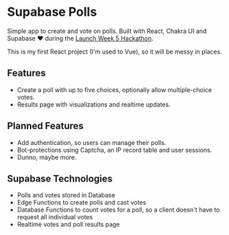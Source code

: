 # Supabase Polls

Simple app to create and vote on polls.
Built with React, Chakra UI and Supabase ❤️ during the [Launch Week 5 Hackathon](https://supabase.com/blog/launch-week-5-hackathon).

This is my first React project (I'm used to Vue), so it will be messy in places.

## Features

* Create a poll with up to five choices, optionally allow multiple-choice votes.
* Results page with visualizations and realtime updates.

## Planned Features

* Add authentication, so users can manage their polls.
* Bot-protections using Captcha, an IP record table and user sessions.
* Dunno, maybe more.

## Supabase Technologies

* Polls and votes stored in Database
* Edge Functions to create polls and cast votes
* Database Functions to count votes for a poll, so a client doesn't have to request all individual votes
* Realtime votes and poll results page
